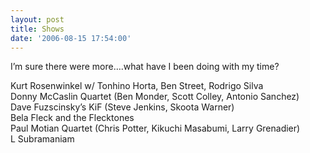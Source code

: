 ```yaml
---
layout: post
title: Shows
date: '2006-08-15 17:54:00'
---
```


<p>I&rsquo;m sure there were more&hellip;.what have I been doing with my time?</p>

<p>Kurt Rosenwinkel w/ Tonhino Horta, Ben Street, Rodrigo Silva<br/>
Donny McCaslin Quartet (Ben Monder, Scott Colley, Antonio Sanchez)<br/>
Dave Fuzscinsky&rsquo;s KiF (Steve Jenkins, Skoota Warner)<br/>
Bela Fleck and the Flecktones<br/>
Paul Motian Quartet (Chris Potter, Kikuchi Masabumi, Larry Grenadier)<br/>
L Subramaniam</p>